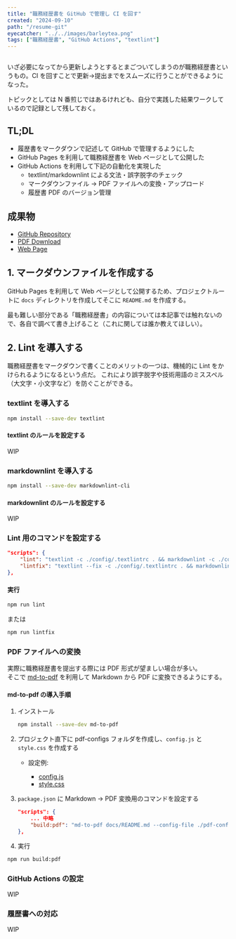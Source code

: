 ```yaml
---
title: "職務経歴書を GitHub で管理し CI を回す"
created: "2024-09-10"
path: "/resume-git"
eyecatcher: "../../images/barleytea.png"
tags: ["職務経歴書", "GitHub Actions", "textlint"]
---
```


```toc
```

いざ必要になってから更新しようとするとまごついてしまうのが職務経歴書というもの。CI を回すことで更新→提出までをスムーズに行うことができるようになった。

トピックとしては N 番煎じではあるけれども、自分で実践した結果ワークしているので記録として残しておく。

## TL;DL

* 履歴書をマークダウンで記述して GitHub で管理するようにした
* GitHub Pages を利用して職務経歴書を Web ページとして公開した
* GitHub Actions を利用して下記の自動化を実現した
    * textlint/markdownlint による文法・誤字脱字のチェック
    * マークダウンファイル → PDF ファイルへの変換・アップロード
    * 履歴書 PDF のバージョン管理


## 成果物

* [GitHub Repository](https://github.com/barleytea/barleytea)
* [PDF Download](https://github.com/barleytea/barleytea/releases)
* [Web Page](https://barlog.tech/barleytea/)

## 1. マークダウンファイルを作成する

GitHub Pages を利用して Web ページとして公開するため、プロジェクトルートに `docs` ディレクトリを作成してそこに `README.md` を作成する。

最も難しい部分である「職務経歴書」の内容については本記事では触れないので、各自で調べて書き上げること（これに関しては誰か教えてほしい）。

## 2. Lint を導入する

職務経歴書をマークダウンで書くことのメリットの一つは、機械的に Lint をかけられるようになるという点だ。
これにより誤字脱字や技術用語のミススペル（大文字・小文字など）を防ぐことができる。

### textlint を導入する

```sh
npm install --save-dev textlint
```

#### textlint のルールを設定する

WIP

### markdownlint を導入する

```sh
npm install --save-dev markdownlint-cli
```

#### markdownlint のルールを設定する

WIP

### Lint 用のコマンドを設定する

```json:package.json
"scripts": {
    "lint": "textlint -c ./config/.textlintrc . && markdownlint -c ./config/.markdownlint.jsonc docs/*.md",
    "lintfix": "textlint --fix -c ./config/.textlintrc . && markdownlint -c ./config/.markdownlint.jsonc docs/*.md",
},
```

#### 実行

```sh
npm run lint
```

または

```sh
npm run lintfix
```

### PDF ファイルへの変換

実際に職務経歴書を提出する際には PDF 形式が望ましい場合が多い。  
そこで [md-to-pdf](https://github.com/simonhaenisch/md-to-pdf) を利用して Markdown から PDF に変換できるようにする。

#### md-to-pdf の導入手順

1. インストール

    ```sh
    npm install --save-dev md-to-pdf
    ```

1. プロジェクト直下に pdf-configs フォルダを作成し、`config.js` と `style.css` を作成する

    - 設定例:

        - [config.js](https://github.com/barleytea/barleytea/blob/main/pdf-configs/config.js)
        - [style.css](https://github.com/barleytea/barleytea/blob/main/pdf-configs/style.css)

1. `package.json` に Markdown → PDF 変換用のコマンドを設定する

    ```json:package.json
    "scripts": {
        ... 中略
        "build:pdf": "md-to-pdf docs/README.md --config-file ./pdf-configs/config.js"
    },
    ```

1. 実行

```sh
npm run build:pdf
```

### GitHub Actions の設定

WIP

### 履歴書への対応

WIP

